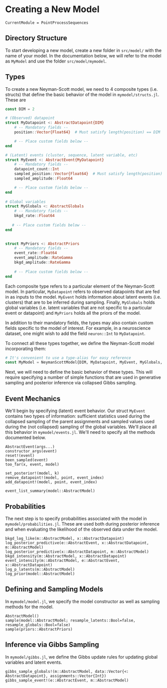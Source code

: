 # Creating a New Model

```@meta
CurrentModule = PointProcessSequences
```

## Directory Structure

To start developing a new model, create a new folder in `src/model/` with the name of your model. In the documentation below, we will refer to the model as `MyModel` and use the folder `src/model/mymodel`.


## Types

To create a new Neyman-Scott model, we need to 4 composite types (i.e. structs) that define the basic behavior of the model in `mymodel/structs.jl`. These are

```julia
const DIM = 2

# (Observed) datapoint
struct MyDatapoint <: AbstractDatapoint{DIM}
    # -- Mandatory fields --
    position::Vector{Float64}  # Must satisfy length(position) == DIM

    # -- Place custom fields below --
end

# (Latent) events (cluster, sequence, latent variable, etc)
struct MyEvent <: AbstractEvent{MyDatapoint}
    # -- Mandatory fields --
    datapoint_count::Int
    sampled_position::Vector{Float64}  # Must satisfy length(position) == DIM
    sampled_amplitude::Float64

    # -- Place custom fields below --
end
    
# Global variables
struct MyGlobals <: AbstractGlobals
    # -- Mandatory fields --
    bkgd_rate::Float64
    
   # -- Place custom fields below --
end 
   

struct MyPriors <: AbstractPriors
    # -- Mandatory fields --
    event_rate::Float64
    event_amplitude::RateGamma
    bkgd_amplitude::RateGamma   
    
    # -- Place custom fields below --
end
```

Each composite type refers to a particular element of the Neyman-Scott model. In particular, `MyDatapoint` refers to observed datapoints that are fed in as inputs to the model. `MyEvent` holds information about latent events (i.e. clusters) that are to be inferred during sampling. Finally, `MyGlobals` holds global variables (i.e. latent variables that are not specific to a particular event or datapoint) and `MyPriors` holds all the priors of the model.

In addition to their mandatory fields, the types may also contain custom fields specific to the model of interest. For example, in a neuroscience dataset, one might wish to add the field `neuron::Int` to `MyDatapoint`.

To connect all these types together, we define the Neyman-Scott model incorporating them:

```julia
# It's convenient to use a type-alias for easy reference
const MyModel = NeymanScottModel{DIM, MyDatapoint, MyEvent, MyGlobals, MyPriors}
```

Next, we will need to define the basic behavior of these types. This will require specifying a number of simple functions that are used in generative sampling and posterior inference via collapsed Gibbs sampling.


## Event Mechanics

We'll begin by specifying (latent) event behavior. Our struct `MyEvent` contains two types of information: sufficient statistics used during the collapsed sampling of the parent assignments and sampled values used during the (not collapsed) sampling of the global variables. We'll place all this behavior in `mymodel/events.jl`. We'll need to specify all the methods documented below.


```@docs
AbstractEvent(args...)
constructor_args(event)
reset!(event)
been_sampled(event)
too_far(x, event, model)

set_posterior!(model, k)
remove_datapoint!(model, point, event_index)
add_datapoint!(model, point, event_index)

event_list_summary(model::AbstractModel)
```

## Probabilities

The next step is to specify probabilities associated with the model in `mymodel/probabilities.jl`. These are used both during posterior inference and when evaluating the likelihood of the observed data under the model.

```@docs
bkgd_log_like(m::AbstractModel, x::AbstractDatapoint)
log_posterior_predictive(e::AbstractEvent, x::AbstractDatapoint, m::AbstractModel)
log_posterior_predictive(x::AbstractDatapoint, m::AbstractModel) 
bkgd_intensity(m::AbstractModel, x::AbstractDatapoint)
event_intensity(m::AbstractModel, e::AbstractEvent, x::AbstractDatapoint)
log_p_latents(m::AbstractModel)
log_prior(model::AbstractModel)
```


## Defining and Sampling Models

In `mymodel/model.jl`, we specify the model constructor as well as sampling methods for the model.

```@docs
AbstractModel()
sample(model::AbstractModel; resample_latents::Bool=false, resample_globals::Bool=false)
sample(priors::AbstractPriors)
```

## Inference via Gibbs Sampling

In `mymodel/gibbs.jl`, we define the Gibbs update rules for updating global variables and latent events.

```@docs
gibbs_sample_globals!(m::AbstractModel, data::Vector{<: AbstractDatapoint}, assignments::Vector{Int})
gibbs_sample_event!(e::AbstractEvent, m::AbstractModel)
```